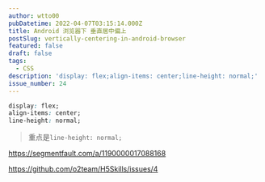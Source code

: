 ```yaml
---
author: wtto00
pubDatetime: 2022-04-07T03:15:14.000Z
title: Android 浏览器下 垂直居中偏上
postSlug: vertically-centering-in-android-browser
featured: false
draft: false
tags:
  - CSS
description: 'display: flex;align-items: center;line-height: normal;'
issue_number: 24
---
```


```css
display: flex;
align-items: center;
line-height: normal;
```

> 重点是`line-height: normal;`

<https://segmentfault.com/a/1190000017088168>

<https://github.com/o2team/H5Skills/issues/4>
